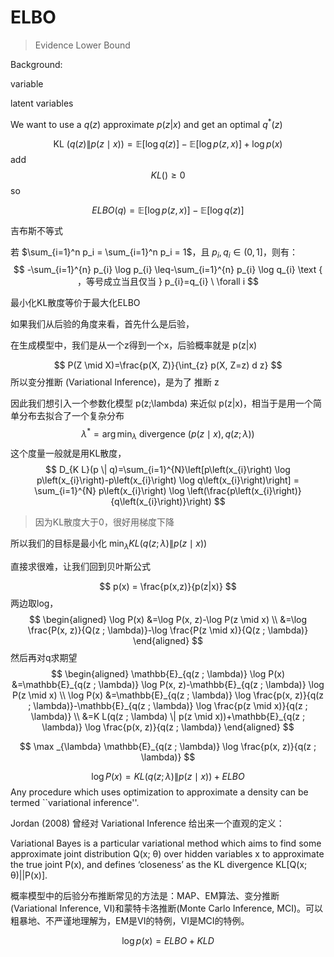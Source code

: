 # ELBO

> Evidence Lower Bound



Background: 

variable 

latent variables





We want to use a $q(z)$ approximate $p(z|x)$ and get an optimal $q^*(z)$


$$
\text{KL }(q(z) \| p(z \mid x)) = \mathbb{E}[\log q (z)] - \mathbb{E}[\log p (z, x)] + \log p(x)
$$
add 
$$
KL() \ge 0
$$
so

$$
ELBO(q) = \mathbb{E}[\log p (z, x)] - \mathbb{E}[\log q (z)]
$$





吉布斯不等式 

若 $\sum_{i=1}^n p_i = \sum_{i=1}^n p_i = 1$，且 $p_i, q_i \in (0, 1]$，则有：
$$
-\sum_{i=1}^{n} p_{i} \log p_{i} \leq-\sum_{i=1}^{n} p_{i} \log q_{i} \text { ，等号成立当且仅当 } p_{i}=q_{i} \ \forall i
$$


最小化KL散度等价于最大化ELBO







如果我们从后验的角度来看，首先什么是后验，

在生成模型中，我们是从一个z得到一个x，后验概率就是 p(z|x)


$$
P(Z \mid X)=\frac{p(X, Z)}{\int_{z} p(X, Z=z) d z}
$$
所以变分推断 (Variational Inference)，是为了 推断 z 



因此我们想引入一个参数化模型 p(z;\lambda) 来近似 p(z|x)，相当于是用一个简单分布去拟合了一个复杂分布
$$
\lambda^{*}=\arg \min _{\lambda} \text { divergence }(p(z \mid x), q(z ; \lambda))
$$
这个度量一般就是用KL散度，
$$
D_{K L}(p \| q)=\sum_{i=1}^{N}\left[p\left(x_{i}\right) \log p\left(x_{i}\right)-p\left(x_{i}\right) \log q\left(x_{i}\right)\right] = \sum_{i=1}^{N} p\left(x_{i}\right) \log \left(\frac{p\left(x_{i}\right)}{q\left(x_{i}\right)}\right)
$$

> 因为KL散度大于0，很好用梯度下降



所以我们的目标是最小化 $\min _{\lambda} K L(q(z ; \lambda) \| p(z \mid x))$

直接求很难，让我们回到贝叶斯公式


$$
p(x) = \frac{p(x,z)}{p(z|x)}
$$
两边取log，
$$
\begin{aligned}
\log P(x) &=\log P(x, z)-\log P(z \mid x) \\
&=\log \frac{P(x, z)}{Q(z ; \lambda)}-\log \frac{P(z \mid x)}{Q(z ; \lambda)}
\end{aligned}
$$
然后再对q求期望
$$
\begin{aligned}
\mathbb{E}_{q(z ; \lambda)} \log P(x) &=\mathbb{E}_{q(z ; \lambda)} \log P(x, z)-\mathbb{E}_{q(z ; \lambda)} \log P(z \mid x) \\
\log P(x) &=\mathbb{E}_{q(z ; \lambda)} \log \frac{p(x, z)}{q(z ; \lambda)}-\mathbb{E}_{q(z ; \lambda)} \log \frac{p(z \mid x)}{q(z ; \lambda)} \\
&=K L(q(z ; \lambda) \| p(z \mid x))+\mathbb{E}_{q(z ; \lambda)} \log \frac{p(x, z)}{q(z ; \lambda)}
\end{aligned}
$$

$$
\max _{\lambda} \mathbb{E}_{q(z ; \lambda)} \log \frac{p(x, z)}{q(z ; \lambda)}
$$

$$
\log P(x)=K L(q(z ; \lambda) \| p(z \mid x))+E L B O
$$
Any procedure which uses optimization to approximate a density can be termed ``variational inference''.

Jordan (2008) 曾经对 Variational Inference 给出来一个直观的定义：



Variational Bayes is a particular variational method which aims to find some approximate joint distribution Q(x; θ) over hidden variables x to approximate the true joint P(x), and defines ‘closeness’ as the KL divergence KL[Q(x; θ)||P(x)].



概率模型中的后验分布推断常见的方法是：MAP、EM算法、变分推断(Variational Inference, VI)和蒙特卡洛推断(Monte Carlo Inference, MCI)。可以粗暴地、不严谨地理解为，EM是VI的特例，VI是MCI的特例。


$$
\log p(x)=E L B O+K L D
$$
